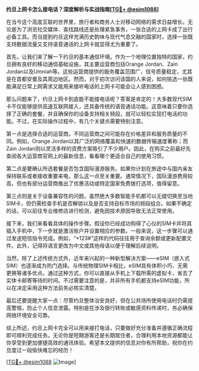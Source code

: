 **约旦上网卡怎么接电话？深度解析与实战指南[[TG💪+ @esim1088](https://t.me/s/esim1088)]**

在当今这个高度互联的世界里，旅行者和商务人士对移动网络的需求日益增长。无论是为了浏览社交媒体、查找路线还是处理紧急事务，一张合适的上网卡成了出行必备工具。而当提到约旦这样充满历史韵味与现代气息交融的国家时，选择一张既支持数据流量又支持语音通话的上网卡就显得尤为重要了。

首先，让我们来了解一下约旦的基本通信环境。作为一个地理位置独特的国家，约旦拥有良好的移动通信基础设施，其主要运营商包括Orange Jordan、Zain Jordan以及Umniah等。这些运营商提供的服务覆盖范围广，信号质量稳定，尤其是在首都安曼及其周边地区。然而，对于初次访问该国的人来说，如何挑选一张既能满足日常上网需求又能用来接听电话的上网卡可能会让人感到困惑。

那么问题来了，约旦上网卡到底能不能接电话呢？答案是肯定的！大多数现代SIM卡不仅能够提供高速互联网接入，还具备传统的语音通话功能。这意味着只要你选择了正确的套餐，并且确保你的设备支持相关频段，就可以轻松实现打电话的功能。不过，在实际操作过程中，有几个关键点需要特别注意。

第一点是选择合适的运营商。不同运营商之间可能存在价格差异和服务质量的不同。例如，Orange Jordan以其广泛的网络覆盖和快速的数据传输速度著称；而Zain Jordan则以灵活多样的资费方案吸引了不少用户。因此，在购买之前最好先查阅各大运营商官网上的最新信息，看看哪个更适合自己的使用习惯。

第二点是要确认所选套餐是否包含国际漫游服务。如果你计划在旅途中与国内亲友保持联系或者接收重要来电，那么这一点至关重要。通常情况下，国际漫游费用较高，但也有部分运营商推出了优惠活动或特定国家免费拨打选项，值得留意。

第三点则是关于设备兼容性的问题。虽然绝大多数智能手机都可以无缝切换至当地SIM卡，但仍需检查手机是否解锁以及是否支持目标市场的频段组合。如果不确定的话，可以前往专业维修店进行检测，避免因技术原因导致无法正常使用。

接下来，我们来看看具体的操作步骤。假设你已经成功购得了心仪的SIM卡并将其插入手机中，下一步就是激活账户并设置相应的参数。一般来说，这一步骤可以通过发送短信指令完成。例如，“*123#”这样的代码往往用于查询余额或更新配置文件。此外，记得将语言更改为中文或其他母语以便于理解后续说明。

当然，除了上述传统方式外，近年来兴起的一种新型解决方案——eSIM（嵌入式SIM）也逐渐成为热门选择。与传统物理SIM卡相比，eSIM具有体积小巧、无需更换等诸多优点。通过这种方式，你可以直接从手机上下载所需的虚拟卡，省去了实体卡邮寄等待的时间。不过需要注意的是，并非所有手机都支持eSIM功能，所以在决定采用这种方法前务必核实清楚。

最后还要提醒大家一点：尽管约旦整体治安良好，但在公共场所使用电话时仍需提高警惕，防止个人信息泄露。特别是在涉及银行转账或敏感资料传递时，务必确保网络环境安全可靠。

综上所述，约旦上网卡完全可以用来接打电话，只要做好充分准备并遵循正确流程即可顺利完成任务。无论你是短期游客还是长期居住者，合理利用本地资源都能让你享受到更加便捷高效的通讯体验。希望本文提供的信息对你有所帮助，祝你在约旦度过一段愉快难忘的经历！

[[TG💪+ @esim1088](https://t.me/s/esim1088) ![Image](https://i.postimg.cc/4NQfJmqS/Snipaste-2025-05-13-00-14-12.png)]